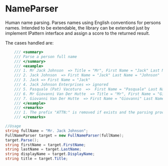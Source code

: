 NameParser
====
Human name parsing. Parses names using English conventions for persons names. 
Intended to be extendable, the library can be extended just by implement IPattern interface and assign a score to the returned result.

The cases handled are:
```csharp
    /// <summary>
    /// Parse a person full name 
    /// </summary>
    /// <example>
    /// 1. Mr Jack Johnson  => Title = "Mr", First Name = "Jack" Last Name = "Johnson"
    /// 2. Jack Johnson  => First Name = "Jack" Last Name = "Johnson"
    /// 3. Jack => First Name = "Jack"
    /// 4. Jack Johnson Enterprises => ignored
    /// 5. Pasquale (Pat) Vacoturo  =>  First Name = "Pasquale" Last Name = "Vacoturo" Nickname = Pat 
    /// 6. Mr Giovanni Van Der Hutte  => Title = "Mr", First Name = "Giovanni" Last Name = "Van Der Hutte"
    /// 7. Giovanni Van Der Hutte  => First Name = "Giovanni" Last Name = "Van Der Hutte"
    /// </example>
    /// <remarks>
    /// 1. The prefix "ATTN:" is removed if exists and the parsing proceeds on the new string
    /// </remarks>
```

```csharp
//Usage
string fullName = "Mr. Jack Johnson"; 
FullNameParser target = new FullNameParser(fullName); 
target.Parse();
string firstName = target.FirstName;
string lastName = target.LastName;
string displayName = target.DisplayName;
string title = target.Title;

```


